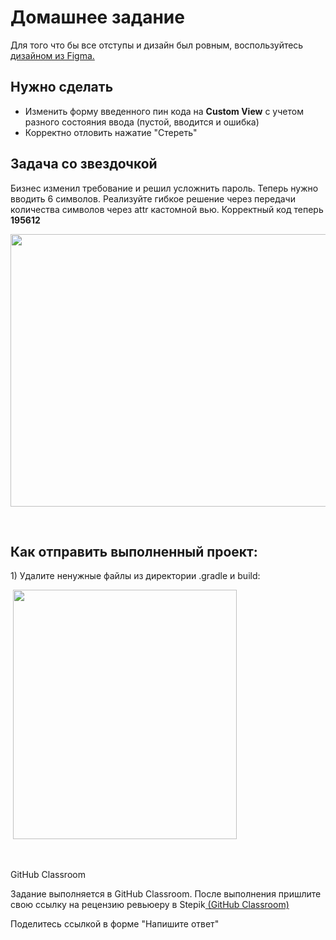 <h1>Домашнее задание</h1>

<p>Для того что бы все отступы и дизайн был ровным, воспользуйтесь <a href="https://www.figma.com/file/wUMKwvYvomG7L3OTuerHhf/Translator?node-id=4549%3A860" rel="noopener noreferrer nofollow">дизайном из Figma.</a> </p>

<h2>Нужно сделать</h2>

<ul>
	<li>Изменить форму введенного пин кода на <strong>Custom View</strong> с учетом разного состояния ввода (пустой, вводится и ошибка)</li>
	<li>Корректно отловить нажатие "Стереть"</li>
</ul>

<h2><strong>Задача со звездочкой</strong></h2>

<p>Бизнес изменил требование и решил усложнить пароль. Теперь нужно вводить 6 символов. Реализуйте гибкое решение через передачи количества символов через attr кастомной вью. Корректный код теперь <strong>195612</strong></p>

<p style="text-align: center;"><img alt="" height="436" name="image.png" src="https://ucarecdn.com/e56ffc64-022d-49af-8a74-71c970ce5546/" width="622"></p>

<p> </p>

<h2>Как отправить выполненный проект:</h2>

<p>1) Удалите ненужные файлы из директории .gradle и build:</p>

<p> <img alt="" height="399" name="Снимок экрана 2022-03-17 в 17.19.19.png" src="https://ucarecdn.com/0499e2b3-4102-4f7a-8a53-6774a145947d/" width="358"></p>

<p> </p>

<p>GitHub Classroom</p>

<p>Задание выполняется в GitHub Classroom. После выполнения пришлите свою ссылку на рецензию ревьюеру в Stepik<a href="https://classroom.github.com/a/sGqMQOvh" rel="noopener noreferrer nofollow"> (GitHub Classroom)</a></p>

<p>Поделитесь ссылкой в форме "Напишите ответ"</p>